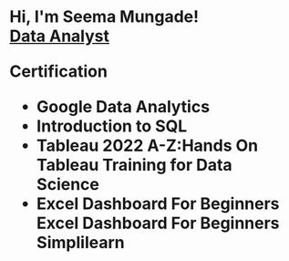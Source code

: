 <h1>Hi, I'm Seema Mungade! <br/><a href="https://github.com/joshmadakor1">Data Analyst</a>



<b>Certification</b>

- <b>Google Data Analytics<b>
- <b>Introduction to SQL </b>
- <b>Tableau 2022 A-Z:Hands On Tableau Training for Data Science</b>
- <b>Excel Dashboard For Beginners Excel Dashboard For Beginners Simplilearn <b>

